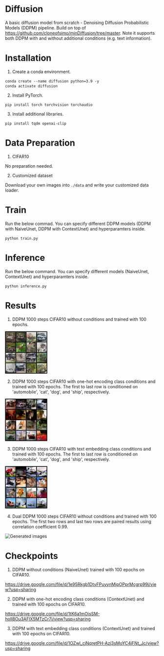 # Diffusion
A basic diffusion model from scratch - Denoising Diffusion Probabilistic Models (DDPM) pipeline. Build on top of https://github.com/cloneofsimo/minDiffusion/tree/master. Note it supports both DDPM with and without additional conditions (e.g. text information).

# Installation
1. Create a conda environment.
```
conda create --name diffusion python=3.9 -y
conda activate diffusion
```

2. Install PyTorch.
```
pip install torch torchvision torchaudio
```

3. Install additional libraries.
```
pip install tqdm openai-clip
```

# Data Preparation
1. CIFAR10

No preparation needed.

2. Customized dataset

Download your own images into ```./data``` and write your customized data loader.

# Train
Run the below commad. You can specify different DDPM models (DDPM with NaiveUnet, DDPM with ContextUnet) and hyperparamters inside.
```
python train.py
```

# Inference
Run the below command. You can specify different models (NaiveUnet, ContextUnet) and hyperparamters inside.
```
python inference.py
```

# Results
1. DDPM 1000 steps CIFAR10 without conditions and trained with 100 epochs.

![Generated images](https://github.com/liuch37/diffusion/blob/main/misc/ddpm_sample_cifar_99_naiveunet.png)

2. DDPM 1000 steps CIFAR10 with one-hot encoding class conditions and trained with 100 epochs. The first to last row is conditioned on 'automobile', 'cat', 'dog', and 'ship', respectively.

![Generated images](https://github.com/liuch37/diffusion/blob/main/misc/ddpm_sample_cifar_99_contextunet_onehot.png)

3. DDPM 1000 steps CIFAR10 with text embedding class conditions and trained with 100 epochs. The first to last row is conditioned on 'automobile', 'cat', 'dog', and 'ship', respectively.

![Generated images](https://github.com/liuch37/diffusion/blob/main/misc/ddpm_sample_cifar_99_contextunet_clip.png)

4. Dual DDPM 1000 steps CIFAR10 without conditions and trained with 100 epochs. The first two rows and last two rows are paired results using correlation coefficient 0.99.

![Generated images](https://github.com/liuch37/diffusion/blob/main/misc/ddpm_sample_cifar_99_naivenet_dual.png)


# Checkpoints
1. DDPM without conditions (NaiveUnet) trained with 100 epochs on CIFAR10.

https://drive.google.com/file/d/1e95Rkgb1DtvFPuyynMipOPprMcgrp99j/view?usp=sharing

2. DDPM with one-hot encoding class conditions (ContextUnet) and trained with 100 epochs on CIFAR10.

https://drive.google.com/file/d/1tK6a1mOisSM-holI8Ou3AFlX5MTzCr7i/view?usp=sharing

3. DDPM with text embedding class conditions (ContextUnet) and trained with 100 epochs on CIFAR10.

https://drive.google.com/file/d/1OZwl_cjNqretPH-Azj3sMoYC4jFNt_Jc/view?usp=sharing
